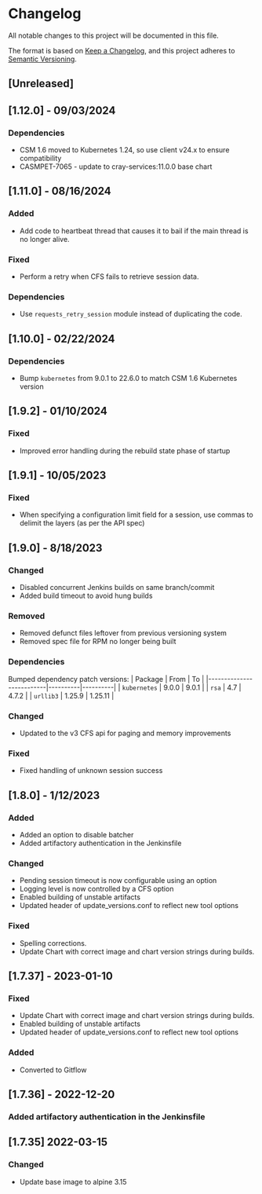 # Changelog
All notable changes to this project will be documented in this file.

The format is based on [Keep a Changelog](https://keepachangelog.com/en/1.0.0/),
and this project adheres to [Semantic Versioning](https://semver.org/spec/v2.0.0.html).

## [Unreleased]

## [1.12.0] - 09/03/2024
### Dependencies
- CSM 1.6 moved to Kubernetes 1.24, so use client v24.x to ensure compatibility
- CASMPET-7065 - update to cray-services:11.0.0 base chart

## [1.11.0] - 08/16/2024
### Added
- Add code to heartbeat thread that causes it to bail if the main thread is no longer alive.

### Fixed
- Perform a retry when CFS fails to retrieve session data.

### Dependencies
- Use `requests_retry_session` module instead of duplicating the code.

## [1.10.0] - 02/22/2024
### Dependencies
- Bump `kubernetes` from 9.0.1 to 22.6.0 to match CSM 1.6 Kubernetes version

## [1.9.2] - 01/10/2024
### Fixed
- Improved error handling during the rebuild state phase of startup

## [1.9.1] - 10/05/2023
### Fixed
- When specifying a configuration limit field for a session, use commas to delimit the
  layers (as per the API spec)

## [1.9.0] - 8/18/2023
### Changed
- Disabled concurrent Jenkins builds on same branch/commit
- Added build timeout to avoid hung builds

### Removed
- Removed defunct files leftover from previous versioning system
- Removed spec file for RPM no longer being built

### Dependencies
Bumped dependency patch versions:
| Package                  | From     | To       |
|--------------------------|----------|----------|
| `kubernetes`             | 9.0.0    | 9.0.1    |
| `rsa`                    | 4.7      | 4.7.2    |
| `urllib3`                | 1.25.9   | 1.25.11  |

### Changed
- Updated to the v3 CFS api for paging and memory improvements

### Fixed
- Fixed handling of unknown session success

## [1.8.0] - 1/12/2023
### Added
- Added an option to disable batcher
- Added artifactory authentication in the Jenkinsfile

### Changed
- Pending session timeout is now configurable using an option
- Logging level is now controlled by a CFS option
- Enabled building of unstable artifacts
- Updated header of update_versions.conf to reflect new tool options

### Fixed
- Spelling corrections.
- Update Chart with correct image and chart version strings during builds.

## [1.7.37] - 2023-01-10
### Fixed
- Update Chart with correct image and chart version strings during builds.
- Enabled building of unstable artifacts
- Updated header of update_versions.conf to reflect new tool options
### Added
- Converted to Gitflow

## [1.7.36] - 2022-12-20
### Added artifactory authentication in the Jenkinsfile

## [1.7.35] 2022-03-15
### Changed
- Update base image to alpine 3.15
